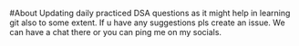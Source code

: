 #About 
Updating daily practiced DSA questions as it might help in learning git also to some extent.
If u have any suggestions pls create an issue. We can have a chat there or you can ping me on my socials.
